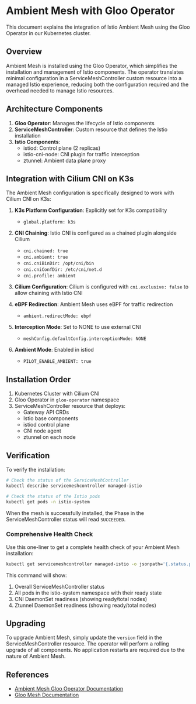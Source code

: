 # Ambient Mesh with Gloo Operator

This document explains the integration of Istio Ambient Mesh using the Gloo Operator in our Kubernetes cluster.

## Overview

Ambient Mesh is installed using the Gloo Operator, which simplifies the installation and management of Istio components. The operator translates minimal configuration in a ServiceMeshController custom resource into a managed Istio experience, reducing both the configuration required and the overhead needed to manage Istio resources.

## Architecture Components

1. **Gloo Operator**: Manages the lifecycle of Istio components
2. **ServiceMeshController**: Custom resource that defines the Istio installation
3. **Istio Components**:
   - istiod: Control plane (2 replicas)
   - istio-cni-node: CNI plugin for traffic interception
   - ztunnel: Ambient data plane proxy

## Integration with Cilium CNI on K3s

The Ambient Mesh configuration is specifically designed to work with Cilium CNI on K3s:

1. **K3s Platform Configuration**: Explicitly set for K3s compatibility
   - `global.platform: k3s`

2. **CNI Chaining**: Istio CNI is configured as a chained plugin alongside Cilium
   - `cni.chained: true`
   - `cni.ambient: true`
   - `cni.cniBinDir: /opt/cni/bin`
   - `cni.cniConfDir: /etc/cni/net.d`
   - `cni.profile: ambient`

3. **Cilium Configuration**: Cilium is configured with `cni.exclusive: false` to allow chaining with Istio CNI

4. **eBPF Redirection**: Ambient Mesh uses eBPF for traffic redirection
   - `ambient.redirectMode: ebpf`

5. **Interception Mode**: Set to NONE to use external CNI
   - `meshConfig.defaultConfig.interceptionMode: NONE`

6. **Ambient Mode**: Enabled in istiod
   - `PILOT_ENABLE_AMBIENT: true`

## Installation Order

1. Kubernetes Cluster with Cilium CNI
2. Gloo Operator in `gloo-operator` namespace
3. ServiceMeshController resource that deploys:
   - Gateway API CRDs
   - Istio base components
   - istiod control plane
   - CNI node agent
   - ztunnel on each node

## Verification

To verify the installation:

```bash
# Check the status of the ServiceMeshController
kubectl describe servicemeshcontroller managed-istio

# Check the status of the Istio pods
kubectl get pods -n istio-system
```

When the mesh is successfully installed, the Phase in the ServiceMeshController status will read `SUCCEEDED`.

### Comprehensive Health Check

Use this one-liner to get a complete health check of your Ambient Mesh installation:

```bash
kubectl get servicemeshcontroller managed-istio -o jsonpath='{.status.phase}' && echo " | Pods:" && kubectl get pods -n istio-system --no-headers | awk '{print $1 ": " $2 " " $3}' | sort && echo "| CNI Status:" && kubectl get daemonset -n istio-system istio-cni-node -o jsonpath='{.status.numberReady}/{.status.desiredNumberScheduled}' && echo " | Ztunnel Status:" && kubectl get daemonset -n istio-system ztunnel -o jsonpath='{.status.numberReady}/{.status.desiredNumberScheduled}'
```

This command will show:
1. Overall ServiceMeshController status
2. All pods in the istio-system namespace with their ready state
3. CNI DaemonSet readiness (showing ready/total nodes)
4. Ztunnel DaemonSet readiness (showing ready/total nodes)

## Upgrading

To upgrade Ambient Mesh, simply update the `version` field in the ServiceMeshController resource. The operator will perform a rolling upgrade of all components. No application restarts are required due to the nature of Ambient Mesh.


## References

- [Ambient Mesh Gloo Operator Documentation](https://ambientmesh.io/docs/setup/gloo-operator/)
- [Gloo Mesh Documentation](https://docs.solo.io/gloo-mesh/main/istio/ambient/install/operator/)
